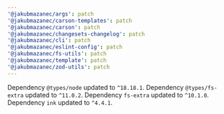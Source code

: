 ```yaml
---
'@jakubmazanec/args': patch
'@jakubmazanec/carson-templates': patch
'@jakubmazanec/carson': patch
'@jakubmazanec/changesets-changelog': patch
'@jakubmazanec/cli': patch
'@jakubmazanec/eslint-config': patch
'@jakubmazanec/fs-utils': patch
'@jakubmazanec/template': patch
'@jakubmazanec/zod-utils': patch
---
```

Dependency `@types/node` updated to `^18.18.1`.
Dependency `@types/fs-extra` updated to `^11.0.2`.
Dependency `fs-extra` updated to `^10.1.0`.
Dependency `ink` updated to `^4.4.1`.
